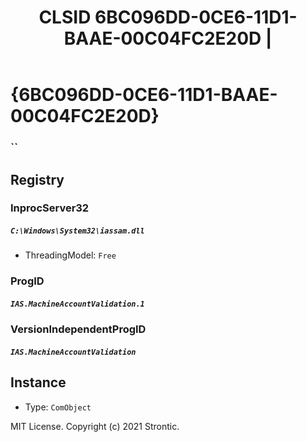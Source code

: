 ﻿---
title: "CLSID 6BC096DD-0CE6-11D1-BAAE-00C04FC2E20D | "
excerpt: What is COM-Object CLSID 6BC096DD-0CE6-11D1-BAAE-00C04FC2E20D?
---

# {6BC096DD-0CE6-11D1-BAAE-00C04FC2E20D}

### ``

## Registry


### InprocServer32

##### `C:\Windows\System32\iassam.dll`
* ThreadingModel: `Free`

### ProgID

##### `IAS.MachineAccountValidation.1`

### VersionIndependentProgID

##### `IAS.MachineAccountValidation`

## Instance

* Type: `ComObject`

MIT License. Copyright (c) 2021 Strontic.


